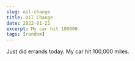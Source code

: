 ```yaml
---
slug: oil-change
title: Oil Change
date: 2022-01-21
excerpt: My car hit 100000
tags: [random]
---
```


Just did errands today. My car hit 100,000 miles.
